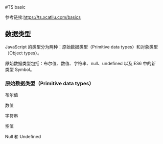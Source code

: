 #TS basic

参考链接:https://ts.xcatliu.com/basics

## 数据类型

JavaScript 的类型分为两种：原始数据类型（Primitive data types）和对象类型（Object types）。

原始数据类型包括：布尔值、数值、字符串、null、undefined 以及 ES6 中的新类型 Symbol。

### 原始数据类型（Primitive data types）

布尔值

数值

字符串

空值

Null 和 Undefined